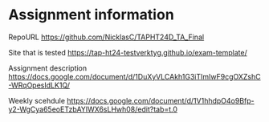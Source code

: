 # Assignment information 

RepoURL
https://github.com/NicklasC/TAPHT24D_TA_Final

Site that is tested
https://tap-ht24-testverktyg.github.io/exam-template/

Assignment description
https://docs.google.com/document/d/1DuXyVLCAkh1G3iTImIwF9cgOXZshC-WRqOpesIdLK1Q/

Weekly scehdule
https://docs.google.com/document/d/1V1hhdpO4o9Bfp-y2-WgCya65eoETzbAYIWX6sLHwh08/edit?tab=t.0